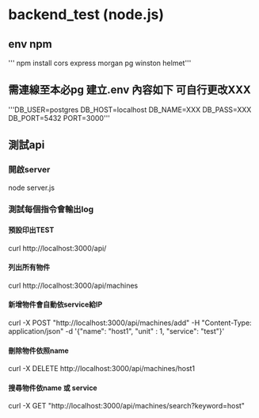 # backend_test (node.js)
## env npm
''' npm install cors express morgan pg winston helmet'''
## 需連線至本必pg 建立.env 內容如下 可自行更改XXX
'''DB_USER=postgres
DB_HOST=localhost
DB_NAME=XXX
DB_PASS=XXX
DB_PORT=5432
PORT=3000'''
## 測試api
### 開啟server
node server.js
### 測試每個指令會輸出log
#### 預設印出TEST
curl http://localhost:3000/api/
#### 列出所有物件
curl http://localhost:3000/api/machines
#### 新增物件會自動依service給IP
curl -X POST "http://localhost:3000/api/machines/add" -H "Content-Type: application/json"  -d '{"name": "host1", "unit" : 1, "service": "test"}'
#### 刪除物件依照name
curl -X DELETE http://localhost:3000/api/machines/host1
#### 搜尋物件依name 或 service
curl -X GET "http://localhost:3000/api/machines/search?keyword=host"